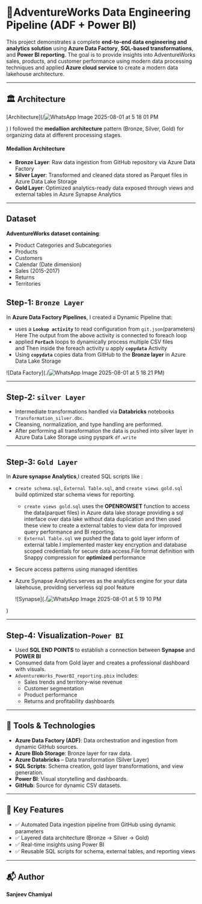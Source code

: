 # 🏢AdventureWorks Data Engineering Pipeline (ADF + Power BI)

This project demonstrates a complete **end-to-end data engineering and analytics solution** using **Azure Data Factory**, **SQL-based transformations**, and **Power BI reporting**. The goal is to provide insights into AdventureWorks sales, products, and customer performance using modern data processing techniques and applied **Azure cloud service** to create a modern data lakehouse architecture.

---
## 🏛️ Architecture

[Architecture](/![WhatsApp Image 2025-08-01 at 5 18 01 PM](https://github.com/user-attachments/assets/5f8e4d28-0afb-4dfe-a28b-932fad0e47e6)

)
I followed the **medallion architecture** pattern (Bronze, Silver, Gold) for organizing data at different processing stages.

#### Medallion Architecture
- **Bronze Layer**: Raw data ingestion from GitHub repository via Azure Data Factory
- **Silver Layer**: Transformed and cleaned data stored as Parquet files in Azure Data Lake Storage
- **Gold Layer**: Optimized analytics-ready data exposed through views and external tables in Azure Synapse Analytics

---

## Dataset
**AdventureWorks dataset containing**:
- Product Categories and Subcategories
- Products
- Customers
- Calendar (Date dimension)
- Sales (2015-2017)
- Returns
- Territories

**Step-1:** `Bronze Layer`
---
In **Azure Data Factory Pipelines**, I created a Dynamic Pipeline that:
- uses a **`Lookup activity`** to read configuration from `git.json`(parameters)  
Here The output from the above activity is connected to foreach loop
- applied **`ForEach`** loops to dynamically process multiple CSV files   
and Then inside the foreach activity u apply **`copydata`** Activity
- Using **`copydata`** copies data from GitHub to the **Bronze layer** in Azure Data Lake Storage

![Data Factory](./![WhatsApp Image 2025-08-01 at 5 18 21 PM](https://github.com/user-attachments/assets/2a4f8823-bfb9-4e3f-952a-9a2b4601dec7))

---

**Step-2:** `silver Layer`
---
- Intermediate transformations handled via **Databricks** notebooks `Transformation_silver.dbc`.
- Cleansing, normalization, and type handling are performed.
- After performing all transformation the data is pushed into silver layer in Azure Data Lake Storage using pyspark `df.write`

---

**Step-3:** `Gold Layer`
---
In **Azure synapse Analytics**,I created SQL scripts like :
- `create schema.sql`, `External Table.sql`, and `create views gold.sql` build optimized star schema views for reporting.
  
    - `create views gold.sql` uses the **OPENROWSET** function to access the data(parquet files) in Azure         data lake storage providing a sql interface over data lake without data duplication and then used          these view to create a external tables to view data for improved query performance and BI reporting.
    - `External Table.sql` we pushed the data to gold layer inform of external table.I implemented master
      key encryption and database scoped credentials for secure data access.File format definition with          Snappy compression for **optimized** performance

- Secure access patterns using managed identities
- Azure Synapse Analytics serves as the analytics engine for your data lakehouse, providing serverless sql pool feature

  ![Synapse](./![WhatsApp Image 2025-08-01 at 5 19 10 PM](https://github.com/user-attachments/assets/e24050c2-562a-4cf4-a9df-a50023b0bbcc)

)

---

**Step-4:** Visualization-`Power BI`
---
- Used **SQL END POINTS** to establish a connection between **Synapse** and **POWER BI**
- Consumed data from Gold layer and creates a professional dashboard with visuals.
- `AdventureWorks_PowerBI_reporting.pbix` includes:
    - Sales trends and territory-wise revenue
    - Customer segmentation
    - Product performance
    - Returns and profitability dashboards

---

## 🔧 Tools & Technologies
- **Azure Data Factory (ADF)**: Data orchestration and ingestion from dynamic GitHub sources.
- **Azure Blob Storage**: Bronze layer for raw data.
- **Azure Databricks** – Data transformation (Silver Layer) 
- **SQL Scripts**: Schema creation, gold layer transformations, and view generation.
- **Power BI**: Visual storytelling and dashboards.
- **GitHub**: Source for dynamic CSV datasets.

---

## 🚀 Key Features

- ✅ Automated Data ingestion pipeline from GitHub using dynamic parameters
- ✅ Layered data architecture (Bronze → Silver → Gold)
- ✅ Real-time insights using Power BI
- ✅ Reusable SQL scripts for schema, external tables, and reporting views

---

## 📬 Author
**Sanjeev Chamiyal**  
